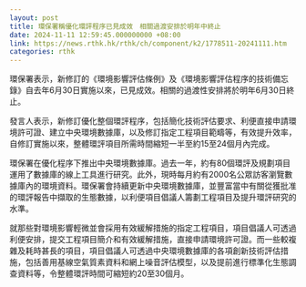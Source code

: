 ```yaml
---
layout: post
title: 環保署稱優化環評程序已見成效　相關過渡安排於明年中終止
date: 2024-11-11 12:59:45.000000000 +08:00
link: https://news.rthk.hk/rthk/ch/component/k2/1778511-20241111.htm
categories: rthk
---
```


環保署表示，新修訂的《環境影響評估條例》及《環境影響評估程序的技術備忘錄》自去年6月30日實施以來，已見成效。相關的過渡性安排將於明年6月30日終止。
 
發言人表示，新修訂優化整個環評程序，包括簡化技術評估要求、利便直接申請環境許可證、建立中央環境數據庫，以及修訂指定工程項目範疇等，有效提升效率，自修訂實施以來，整體環評項目所需時間縮短一半至約15至24個月內完成。
 
環保署在優化程序下推出中央環境數據庫。過去一年，約有80個環評及規劃項目運用了數據庫的線上工具進行研究。此外，現時每月約有2000名公眾訪客瀏覽數據庫內的環境資料。環保署會持續更新中央環境數據庫，並豐富當中有關從獲批准的環評報告中擷取的生態數據，以利便項目倡議人籌劃工程項目及提升環評研究的水準。
 
就那些對環境影響輕微並會採用有效緩解措施的指定工程項目，項目倡議人可透過利便安排，提交工程項目簡介和有效緩解措施，直接申請環境許可證。而一些較複雜及耗時甚長的項目，項目倡議人可透過中央環境數據庫的各項創新技術評估措施，包括善用基線空氣質素資料和網上噪音評估模型，以及提前進行標準化生態調查資料等，令整體環評時間可縮短約20至30個月。
